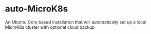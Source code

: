 # auto-MicroK8s
An Ubuntu Core based installation that will automatically set up a local MicroK8s cluster with optional cloud backup

